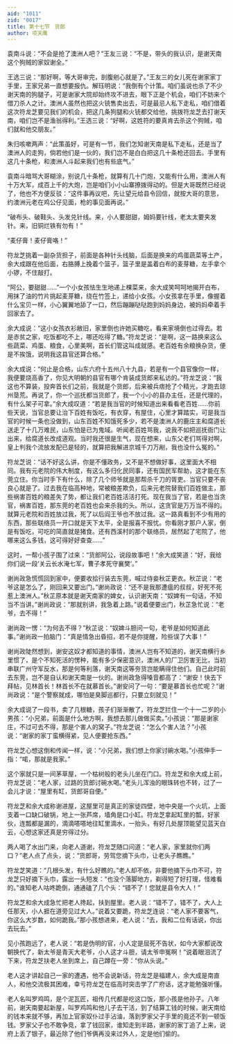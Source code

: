 ```yaml
---
aid: "1011"
zid: "0017"
title: 第十七节　货郎
author: 项天鹰
---
```


袁南斗说：“不会是抢了澳洲人吧？”王友三说：“不是，带头的我认识，是谢天南这个狗贼的家奴谢全。”

王选三说：“那好啊，等大哥审完，剖腹剜心就是了。”王友三的女儿死在谢家家丁手里，王家兄弟一直想要报仇。解珏明说：“我倒有个计策。咱们虽说也杀了不少谢天南的狗腿子，可是谢家大院却始终攻不进去，眼下正是个机会，咱们不妨来个借刀杀人之计。澳洲人虽然也把这火铳售卖出去，可是最忌人私下走私，咱们借着这次符龙芝要见我们的机会，把这几条狗腿和火铳都交给他，挑拨符龙芝去打谢天南，咱们岂不是渔翁得利。”王选三说：“好啊，这姓符的要真肯去杀这个狗贼，咱们就和他交朋友。”

朱归咳嗽两声：“此策虽好，可是有一节，我们怎知谢天南是私下走私，还是当了澳洲人的走狗，倘若他们是一伙的，我们岂不是白白把这几十条枪还回去。手里有这几十条枪，和澳洲人斗起来我们也有些底气。”

袁南斗暗骂大哥糊涂，别说几十条枪，就算有几十门炮，又能有什么用，澳洲人有十万大军，成百上千的大炮，岂是咱们小小山寨撩拨得动的。但是大哥既然已经说了，他也不方便反驳：“这件事再议吧，先让望元给县令回信，就按大哥的意思，约澳洲元老在鸡公仔见面，枪的事见面再说。”

“破布头、破鞋头、头发兑针线。来，小人要甜甜，姆妈要针线，老太太要夹发针。来，旧铜烂铁有勿有！”

“麦仔膏！麦仔膏咯！”

符龙芝挑着一副杂货担子，前面是各种针头线脑，后面是换来的鸡蛋蔬菜等土产，余大成跟在他后面，右胳膊上挽着个篮子，篮子里是盖着白布的麦芽糖，左手拿个小锣，不住敲打。

“阿公，要甜甜……”一个小女孩怯生生地递上棵菜来，余大成笑呵呵地揭开白布，用抹了油的竹片挑起麦芽糖，绕在竹签上，递给小女孩。小女孩拿在手里，像握着什么宝贝一样，小心翼翼地舔了一口，然后蹦蹦哒哒跑到妈妈身边，被妈妈牵着手回家去了。

余大成说：“这小女孩衣衫敝旧，家里倒也许她买糖吃，看来家境倒也过得去。若是赤贫之家，吃饭都吃不上，哪还吃得了糖。”符龙芝说：“是啊，这一路换来这么些蔬菜、鸡蛋、粮食，心里美啊，首长们管这叫成就感。老百姓有余粮换杂货，便是不挨饿，说明我这县官还算合格。”

余大成说：“何止是合格，山东六府十五州八十九县，若是有一个县官像你一样，我便要烧高香了，你见大明朝的县官有哪个肯装成货郎来私访的。”符龙芝说：“我这也不算装，投奔首长们之前，我就是个货郎，后来被兵痞抢了个精光，才跑去琼州垦荒。再说了，你一个巡抚都当货郎了，我一个小小的县办主任，还是代理的，有什么架子可拿。”余大成叹道：“若是我当官的时候知道出来看看老百姓……你前些天说，当官总要让治下百姓有饭吃，有衣穿，有屋住，心里才算踏实，可是我当官的时候一条也没做到，山东百姓不知饿死多少，若不是澳洲人的鹿庄主和腐道长送走了十几万难民，山东怕是已为鬼域。听闻老百姓骂我，说我不如把巡抚衙门让出来，给腐道长改成道观。当时我还很是生气，现在想来，山东父老们骂得对啊，皇上判我个流放发配已是轻的，就算把我解进京城千刀万剐，我也没什么冤的。”

符龙芝说：“话不好这么讲，你是不懂政务，又不是不想做好事，这里面大不相同。我有元老院的伟大制度，有这么多归化民同事，还有国民军帮助，这才能在东莞立住。你当时手下有什么，除了几个师爷就是那帮杀千刀的胥吏。当官只要不丧良心就是了。过去我在临高种地，常被粮差欺负，后来元老院替我们百姓做主，那些祸害百姓的粮差失了势，都让我们老百姓活活打死。现在我当了官，若是也当贪官，祸害百姓，那东莞的老百姓也会来杀我的头。所以，这贪官是万万当不得的。就算元老院和百姓放过我，死了以后阎王爷也不放过我。这一路真看到不少有用的东西，那些联络员一开口就是天下太平，全是报喜不报忧。你看刚才那户人家，倒是有饭吃，可吃的简直就是猪食。还有西溪村的那个联络员，居然起了宅院了，他哪来这么多钱，这可得好好查查……”

这时，一帮小孩子围了过来：“货郎阿公，说段故事吧！”余大成笑道：“好，我给你们说一段‘关云长水淹七军，曹子孝死守襄樊’。”

谢尚政急慌慌回到家中，便要收拾行装去东莞，喊过侍妾秋芷更衣。秋芷说：“老爷这是怎么了，刚回来又要出门。”谢尚政说：“还不是我那遭瘟的叔叔，好死不死惹上澳洲人。”秋芷原本就是谢天南家的婢女，认识谢天南：“奴婢有一句话，不知当不当讲。”谢尚政说：“那就别讲，我急着上路。”说着便要出门，秋芷急忙说：“老爷，去不得！”

谢尚政一愣：“为何去不得？”秋芷说：“奴婢斗胆问一句，老爷是如何知道此事。”谢尚政一拍脑门：“真是情急出昏招，若不是你提醒，险些误了大事！”

谢尚政陡然想到，谢安这奴才都知道的事情，澳洲人岂有不知道的，谢天南横行乡里惯了，是个不知死活的愣种，能有多少保密意识，澳洲人的厂卫厉害无比，当初串联广州守军反水，那是何等利落，谢天南这等夯货岂能瞒得住他们。自己此时前去东莞，岂不是自认和谢天南是一伙的。谢尚政急得嗓音都高了：“谢安！快去下拜帖，见林首长！林首长不在就慕首长。”谢安问了一句：“要是慕首长也忙呢？”谢尚政说：“是个警察就成，哪怕是臭脚巡都行，只要立刻就见！”

余大成说了一段书，卖了几根糖，孩子们渐渐散了，符龙芝拦住一个十一二岁的小男孩：“小兄弟，前面是什么地方啊，我想去那儿做做买卖。”小孩说：“那是谢家庄，不过可去不得，那是个害人的窝子。”符龙芝说：“怎么个害人法？”小孩说：“谢家的家丁蛮横得紧，见人便要抢东西。”

符龙芝心想这倒和传闻一样，说：“小兄弟，我们想上你家讨碗水喝。”小孩伸手一指：“喏，那就是我家。”

这个家就只是一间茅草屋，一个枯树般的老头儿坐在门口。符龙芝和余大成上前，符龙芝说：“老人家，过路的货郎讨碗水喝。”老头儿浑浊的眼珠转也不转，过了一会儿才说：“屋里有缸，货郎哥自便。”

符龙芝和余大成称谢进屋，这屋里可是真正的家徒四壁，地中央是一个火坑，上面支着一口缺口破锅，地上一张芦席，墙角是口小缸。符龙芝拿起缸里的瓢，好家伙，连瓢都是漏的，滴滴嗒嗒地往缸里滴水，一抬头，有好几处屋顶能望见蓝天白云，心想这家还真是穷得过分。

两人喝了水出门来，向老人道谢，符龙芝随口问道：“老人家，家里就你们两口？”老人点了点头，说：“货郎哥，劳驾您摘下头巾，让老头子瞧瞧。”

符龙芝笑道：“几根头发，有什么好瞧的。”老人却不依，非要他摘下头巾不可，符龙芝只好摘下头巾，露出一头短发：“也没个落脚地方，剃得短了好打理，怪难看的。”谁知老人咕咚跪倒，通通磕了几个头：“错不了！您就是县令大人！”

符龙芝和余大成急忙把老人搀起，扶到屋里。老人说：“错不了，错不了，大人上任那天，小人捱在道旁见过大人。”说着又要跪，符龙芝连说：“老人家不要客气，你这么大岁数，如何跪我。”那小孩想进来，老人说：“去，我和二位有话说，你出去玩去。”

见小孩跑远了，老人说：“若是伪明的官，小人定是屈死不告状，如今大家都说改朝换代了，新太爷是青天大老爷，小人这才斗胆，请太爷申冤啊！”说着眼泪流了下来，符龙芝扶老人坐到席上，自己蹲在一旁：“你从头说。”

老人这才讲起自己一家的遭遇，他不会说新话，符龙芝是福建人，余大成是南直人，和他交流极其困难，幸亏符龙芝在临高时突击学了广府话，这才能勉强听懂。

老人名叫罗鸡鸣，是个泥瓦匠，祖传几代都是吃这口饭，那小孩是他孙子。八年前，谢天南要起新屋，叫罗鸡鸣和他儿子去干活，到了结算工钱的时候，谢天南给的钱本来就不够，再加上官家奴仆过手沾油，落到罗家父子手里的竟还不到一顿饭钱。罗家父子也不敢争竞，拿了钱回家，谁知走到半路，谢家的家丁追了上来，说府上丢了银子，最近除了他们爷俩再没来过外人，定是他们偷的。
